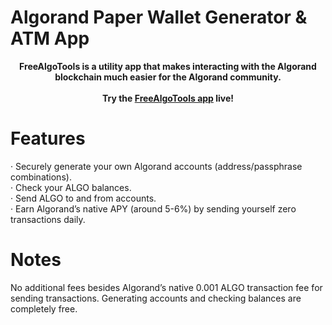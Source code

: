 # Algorand Paper Wallet Generator & ATM App
<div align="center">
<strong>FreeAlgoTools is a utility app that makes interacting with the Algorand blockchain much easier for the Algorand community. 
</strong><br><br>
<strong> Try the <a href="https://freealgotools.herokuapp.com" target="_blank">FreeAlgoTools app</a> live!</strong>
</div>

# Features

·       Securely generate your own Algorand accounts (address/passphrase combinations). <BR>
·       Check your ALGO balances. <BR>
·       Send ALGO to and from accounts. <BR>
·       Earn Algorand’s native APY (around 5-6%) by sending yourself zero transactions daily.

# Notes
No additional fees besides Algorand’s native 0.001 ALGO transaction fee for sending transactions. Generating accounts and checking balances are completely free.
